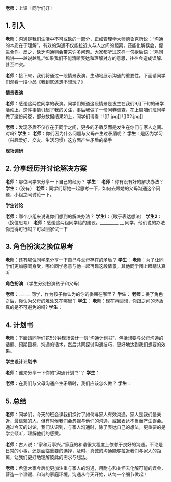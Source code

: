
**老师**：上课！同学们好！

## 1. 引入

**老师**：沟通是我们生活中不可或缺的一部分，正如管理学大师德鲁克所说：“沟通的本质在于理解”。有效的沟通不仅能拉近人与人之间的距离，还能化解误会，促进合作。反之，缺乏沟通则会带来许多问题。大家都听过这样一句歇后语：“鸡同鸭讲——越说越乱。”如果我们不能清晰表达和理解对方的意思，往往会造成误解、甚至冲突。

**老师**：接下来，我们将通过一段情景表演，生动地展示沟通的重要性。下面请同学们观看一段小品《我到底还想不想玩？》

**情景表演**

**老师**：感谢这两位同学的表演。同学们知道这段情景是发生在我们9月下旬的研学活动上，这件事情引起了我的关注，事后我做了一份问卷调查，在上周咱们班同学做了这份问卷，部分数据结果如上，同学们请看：![[1.jpg]]
![[02.jpg]]

**老师**：发现矛盾不仅存在于同学之间，更多的矛盾反而是发生在你们与家人之间。对吗?
**学生**：
**老师**：你们因为什么问题与父母产生过矛盾呢？
**学生**：是因为学习（兴趣爱好、交友、生活习惯）这方面产生矛盾的举手

**现场调研**

## 2.  分享经历并讨论解决方案 

**老师**：那位同学来分享一下自己的经历？
**学生**：
**老师**：你有没有好的解决办法？
**学生**：（没有）
**老师**：同学们帮她一起思考一下，如何去跟她的父母沟通这个问题，小组之间讨论一下。

**学生讨论**

**老师**：哪个小组来说说你们想到的解决办法？
**学生1**：（敢于表达想法）
**学生2**：（换位思考）
**老师**：感谢这两组同学给的建议。_________ __ 同学，他们说的办法你觉得可行吗？可以回家试一下

## 3. 角色扮演之换位思考 

**老师**：还有那位同学来分享一下自己与父母存在的矛盾？
**学生**：
**老师**：为了让同学们更加感同身受，哪位同学愿意与他一起再现这段情景，其他同学闭上眼睛认真听

**角色扮演** （学生分别扮演孩子和父母）

**老师**：___ __ 同学，作为孩子你认为的你的委屈在哪里？
**学生**：
**老师**：换了角色之后，你认为父母的难处又在哪里？
**学生**：
**老师**：现在再回想，你跟之间的矛盾真的是不可避免的吗?
**学生**：

## 4. 计划书

**老师**：下面请同学们花5分钟现场设计一份“沟通计划书”，包括想要与父母沟通的话题、预期目标、沟通的话术，然后共同探讨沟通技巧，更好地达到我们想要的效果。

**学生设计计划书**

**老师**：谁来分享一下你的”沟通计划书“？
**学生**：

**老师**：在我们与父母沟通产生矛盾时，我们应该怎么做？
**学生**：

## 5. 总结

**老师**：同学们，今天的班会课我们探讨了如何与家人有效沟通。家人是我们最亲近、最信赖的人，但有时候我们会忽视与他们的沟通，或因表达不当而产生误会。通过今天的讨论，我们认识到，与家人沟通时，除了表达自己的想法，更重要的是学会倾听，理解他们的感受。

**老师**：古人说：“家和万事兴。”家庭的和谐很大程度上依赖于良好的沟通。不论是日常的小事，还是面临重要的选择，及时、真诚的沟通能够拉近我们与家人的距离，让我们更好地理解彼此的需求与想法。

**老师**：希望大家今后能更加注重与家人的沟通，用耐心和关怀去化解可能的误会，营造一个温暖、和谐的家庭环境。沟通从今天开始，从每一个细节做起！

